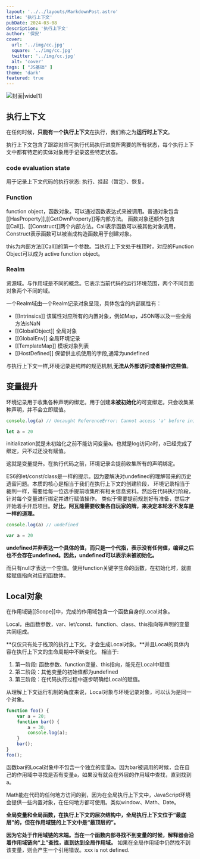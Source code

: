 ```yaml
---
layout: '../../layouts/MarkdownPost.astro'
title: '执行上下文'
pubDate: 2024-03-08
description: '执行上下文'
author: '保安'
cover:
  url: '../img/cc.jpg'
  square: '../img/cc.jpg'
  twitter: '../img/cc.jpg'
  alt: 'cover'
tags: [ "JS基础" ]
theme: 'dark'
featured: true
---
```


![封面|wide](/img/cc.jpg)[1]

## 执行上下文

在任何时候，**只能有一个执行上下文**在执行，我们称之为**运行时上下文**。

执行上下文包含了跟踪对应可执行代码执行进度所需要的所有状态，每个执行上下文中都有特定的实体对象用于记录这些特定状态。

### code evaluation state

用于记录上下文代码的执行状态: 执行、挂起（暂定）、恢复。

### Function

function object，函数对象。可以通过函数表达式来被调用。普通对象包含[[HasProperty]],[[GetOwnProperty]]等内部方法。
函数对象还额外包含[[Call]]、[[Construct]]两个内部方法。Call表示函数可以被其他对象调用，Construct表示函数可以被当成构造函数用于创建对象。

this为内部方法[[Call]]的第一个参数。当执行上下文处于栈顶时，对应的Function Object可以成为 active function object。

### Realm

资源域。与作用域是不同的概念。它表示当前代码的运行环境范围，两个不同页面对象两个不同的域。

一个Realm域由一个Realm记录对象呈现，具体包含的内部属性有：
- [[Intrinsics]] 该属性对应所有的内置对象，例如Map，JSON等以及一些全局方法isNaN
- [[GlobalObject]] 全局对象
- [[GlobalEnv]] 全局环境记录
- [[TemplateMap]] 模板对象列表
- [[HostDefined]] 保留供主机使用的字段,通常为undefined

与执行上下文一样,环境记录是纯粹的规范机制,**无法从外部访问或者操作这些值**。

## 变量提升

环境记录用于收集各种声明的绑定。用于创建**未被初始化**的可变绑定。只会收集某种声明，并不会立即赋值。

```javascript
console.log(a) // Uncaught ReferenceError: Cannot access 'a' before initialization

let a = 20
```
initialization就是未初始化之前不能访问变量a。也就是log访问a时，a已经完成了绑定，只不过还没有赋值。

这就是变量提升。在执行代码之前，环境记录会提前收集所有的声明绑定。

ES6的let/const/class是一样的提示。因为要解决对undefined的理解带来的历史遗留问题。本质的核心是相当于我们在执行上下文的创建阶段，
环境记录相当于裁判一样，需要给每一位选手提前收集所有相关信息资料。然后在代码执行阶段，针对每个变量进行绑定并进行赋值操作。
类似于需要提前规划好有准备，然后才开始着手开启项目。**好比，阿瓦隆需要收集各自玩家的牌，来决定本轮发不发车是一样的道理。**

```javascript
console.log(a) // undefined

var a = 20
```
**undefined并非表达一个具体的值，而只是一个代指，表示没有任何值，编译之后也不会存在undefined。因此，undefined可以表示未被初始化。**

而只有null才表达一个空值。使用function关键字生命的函数，在初始化时，就直接赋值指向对应的函数体。


## Local对象

在作用域链[[Scope]]中，完成的作用域包含一个函数自身的Local对象。

Local，由函数参数，var、let/const、function、class、this指向等声明的变量共同组成。

**仅仅只有处于栈顶的执行上下文。才会生成Local对象。**并且Local的具体内容在执行上下文的生命周期中不断变化。
相当于:
1. 第一阶段: 函数参数、function变量、this指向，能先在Local中赋值
2. 第二阶段：其他变量的初始值都为undefined
3. 第三阶段：在代码执行过程中逐步明确给Local的赋值。

从理解上下文运行机制的角度来说，Local对象与环境记录对象，可以认为是同一个对象。

```javascript
function foo() {
    var a = 20;
    function bar() {
        a = 30;
        console.log(a);
    }
    bar();
}
foo();
```
函数bar的Local对象中不包含一个独立的变量a。因为bar被调用的时候，会在自己的作用域中寻找是否有变量a，如果没有就会在外层的作用域中查找，直到找到a。

Math能在代码的任何地方访问的到，因为在全局执行上下文中，JavaScript环境会提供一些内置对象，在任何地方都可使用。类似window、Math、Date。

**全局变量和全局函数，在执行上下文的层次结构中，全局执行上下文位于“最底层”的，但在作用域链的上下文中是“最顶层的”。**

**因为它处于作用域链的末端。当在一个函数内部寻找不到变量的时候，解释器会沿着作用域链向“上”查找，直到达到全局作用域。**
如果在全局作用域中仍然找不到该变量，则会产生一个引用错误。xxx is not defined.
